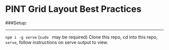 # PINT Grid Layout Best Practices

###Setup:
___
`npm i -g serve` (`sudo ` may be required)
Clone this repo, cd into this repo, `serve`, 
follow instructions on serve output to view.
